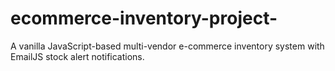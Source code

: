 # ecommerce-inventory-project-
A vanilla JavaScript-based multi-vendor e-commerce inventory system with EmailJS stock alert notifications.

